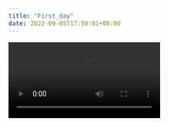 ```yaml
---
title: "First_day"
date: 2022-09-05T17:59:01+08:00
---
```


<video src="https://github.com/fentiande/images/blob/bfc28d5d0b98a34b83ada48f9b2d652c51e01e87/1.MP4"></video>
